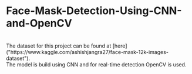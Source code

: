 # Face-Mask-Detection-Using-CNN-and-OpenCV
<br>
The dataset for this project can be found at [here]("https://www.kaggle.com/ashishjangra27/face-mask-12k-images-dataset").
<br>
The model is build using CNN and for real-time detection OpenCV is used.
